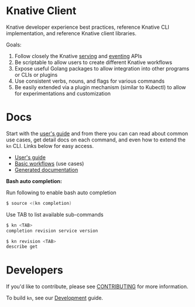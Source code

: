 # Knative Client

Knative developer experience best practices, reference Knative CLI
implementation, and reference Knative client libraries.

Goals:

1. Follow closely the Knative [serving](https://github.com/knative/serving) and [eventing](https://github.com/knative/eventing) APIs
2. Be scriptable to allow users to create different Knative workflows
3. Expose useful Golang packages to allow integration into other programs or CLIs or plugins
4. Use consistent verbs, nouns, and flags for various commands
5. Be easily extended via a plugin mechanism (similar to Kubectl) to allow for experimentations and customization

# Docs

Start with the [user's guide](docs/README.md) and from there you can can read about common use cases, get detail docs on each command, and even how to extend the `kn` CLI. Links below for easy access.

* [User's guide](docs/README.md)
* [Basic workflows](docs/workflows.md) (use cases)
* [Generated documentation](docs/cmd/kn.md)

**Bash auto completion:**

Run following to enable bash auto completion

```sh
$ source <(kn completion)
```

Use TAB to list available sub-commands

```sh
$ kn <TAB>
completion revision service version

$ kn revision <TAB>
describe get
```

# Developers

If you'd like to contribute, please see
[CONTRIBUTING](https://github.com/knative/docs/blob/master/contributing/CONTRIBUTING.md)
for more information.

To build `kn`, see our [Development](DEVELOPMENT.md) guide.
